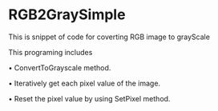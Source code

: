 # RGB2GraySimple


This is snippet of code for coverting RGB image to grayScale

This programing includes

•  ConvertToGrayscale method.

•  Iteratively get each pixel value of the image.

•  Reset the pixel value by using SetPixel method.
